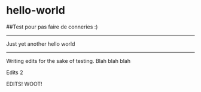 # hello-world

##Test pour pas faire de conneries :)

----

Just yet another hello world


-------

Writing edits for the sake of testing.
Blah blah blah

Edits 2

EDITS! WOOT!
